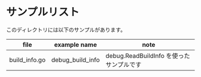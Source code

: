 # サンプルリスト

このディレクトリには以下のサンプルがあります。

| file           | example name       | note                           |
|----------------|--------------------|--------------------------------|
| build\_info.go | debug\_build\_info | debug.ReadBuildInfo を使ったサンプルです |
